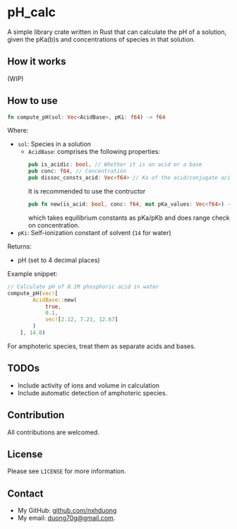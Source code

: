 # pH_calc
A simple library crate written in Rust that can calculate the pH of a solution, given the pKa(b)s and concentrations of species in that solution.
## How it works
(WIP)
## How to use
```rust 
fn compute_pH(sol: Vec<AcidBase>, pKi: f64) -> f64
```
Where:
- `sol`: Species in a solution
    - `AcidBase`: comprises the following properties:
        ```rust
        pub is_acidic: bool, // Whether it is an acid or a base
        pub conc: f64, // Concentration
        pub dissoc_consts_acid: Vec<f64> // Ka of the acid/conjugate acid of the base
        ```
        It is recommended to use the contructor
        ```rust
        pub fn new(is_acid: bool, conc: f64, mut pKa_values: Vec<f64>) -> Self
        ```
        which takes equilibrium constants as pKa/pKb and does range check on concentration.
- `pKi`: Self-ionization constant of solvent (`14` for water)

Returns:
- pH (set to 4 decimal places)

Example snippet:
```rust
// Calculate pH of 0.1M phosphoric acid in water
compute_pH(vec![
        AcidBase::new(
            true,
            0.1,
            vec![2.12, 7.21, 12.67]
        )
    ], 14.0)
```
For amphoteric species, treat them as separate acids and bases.
## TODOs
- Include activity of ions and volume in calculation
- Include automatic detection of amphoteric species.
## Contribution
All contributions are welcomed.
## License
Please see `LICENSE` for more information.
## Contact
- My GitHub: [github.com/nxhduong](https://github.com/nxhduong)
- My email: duong70g@gmail.com.